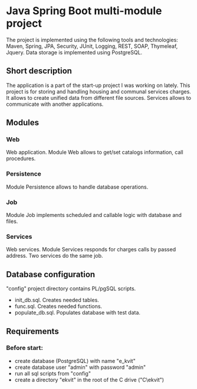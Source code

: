 # Java Spring Boot multi-module project
The project is implemented using the following tools and technologies: Maven, Spring, JPA, Security, JUnit, Logging, REST, SOAP, Thymeleaf, Jquery. Data storage is implemented using PostgreSQL.

## Short description
The application is a part of the start-up project I was working on lately. This project is for storing and handling housing and communal services charges. It allows to create unified data from different file sources. Services allows to communicate with another applications.

## Modules
### Web
Web application. Module Web allows to get/set catalogs information, call procedures. 

### Persistence
Module Persistence allows to handle database operations.

### Job
Module Job implements scheduled and callable logic with database and files.

### Services
Web services. Module Services responds for charges calls by passed address. Two services do the same job. 

## Database configuration
"config\" project directory contains PL/pgSQL scripts.
- init_db.sql. Creates needed tables.
- func.sql. Creates needed functions.
- populate_db.sql. Populates database with test data.

## Requirements
### Before start: 
- create database (PostgreSQL) with name "e_kvit"
- create database user "admin" with password "admin"
- run all sql scripts from "config\"
- create a directory "ekvit" in the root of the C drive ("C\ekvit")
